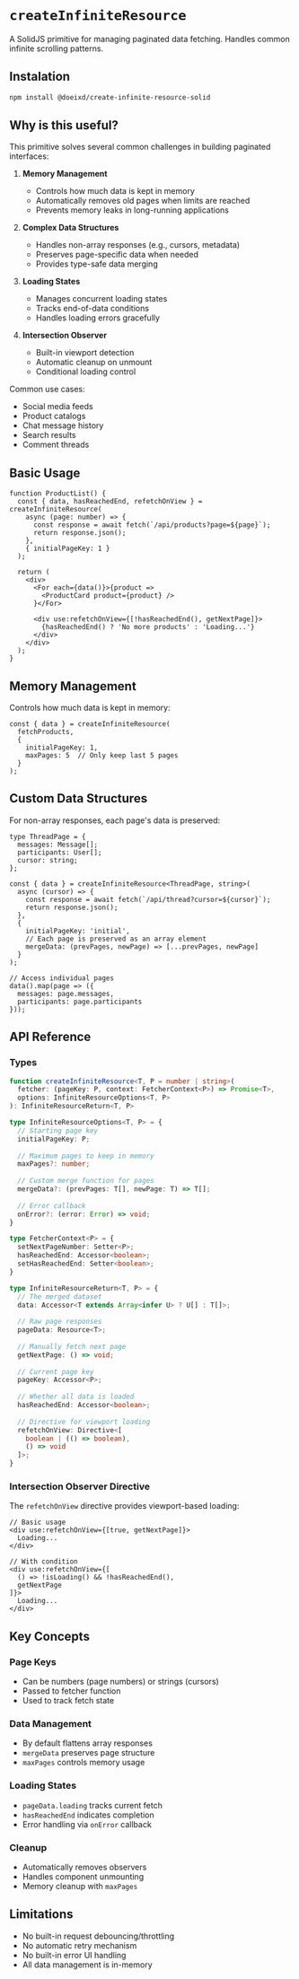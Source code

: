 # `createInfiniteResource`

A SolidJS primitive for managing paginated data fetching. Handles common infinite scrolling patterns.

## Instalation 

```bash
npm install @doeixd/create-infinite-resource-solid
```

## Why is this useful?

This primitive solves several common challenges in building paginated interfaces:

1. **Memory Management**
   - Controls how much data is kept in memory
   - Automatically removes old pages when limits are reached
   - Prevents memory leaks in long-running applications

2. **Complex Data Structures**
   - Handles non-array responses (e.g., cursors, metadata)
   - Preserves page-specific data when needed
   - Provides type-safe data merging

3. **Loading States**
   - Manages concurrent loading states
   - Tracks end-of-data conditions
   - Handles loading errors gracefully

4. **Intersection Observer**
   - Built-in viewport detection
   - Automatic cleanup on unmount
   - Conditional loading control

Common use cases:
- Social media feeds
- Product catalogs
- Chat message history
- Search results
- Comment threads


## Basic Usage

```tsx
function ProductList() {
  const { data, hasReachedEnd, refetchOnView } = createInfiniteResource(
    async (page: number) => {
      const response = await fetch(`/api/products?page=${page}`);
      return response.json();
    },
    { initialPageKey: 1 }
  );

  return (
    <div>
      <For each={data()}>{product => 
        <ProductCard product={product} />
      }</For>

      <div use:refetchOnView={[!hasReachedEnd(), getNextPage]}>
        {hasReachedEnd() ? 'No more products' : 'Loading...'}
      </div>
    </div>
  );
}
```

## Memory Management

Controls how much data is kept in memory:

```tsx
const { data } = createInfiniteResource(
  fetchProducts,
  {
    initialPageKey: 1,
    maxPages: 5  // Only keep last 5 pages
  }
);
```

## Custom Data Structures

For non-array responses, each page's data is preserved:

```tsx
type ThreadPage = {
  messages: Message[];
  participants: User[];
  cursor: string;
};

const { data } = createInfiniteResource<ThreadPage, string>(
  async (cursor) => {
    const response = await fetch(`/api/thread?cursor=${cursor}`);
    return response.json();
  },
  {
    initialPageKey: 'initial',
    // Each page is preserved as an array element
    mergeData: (prevPages, newPage) => [...prevPages, newPage]
  }
);

// Access individual pages
data().map(page => ({
  messages: page.messages,
  participants: page.participants
}));
```

## API Reference

### Types

```typescript
function createInfiniteResource<T, P = number | string>(
  fetcher: (pageKey: P, context: FetcherContext<P>) => Promise<T>,
  options: InfiniteResourceOptions<T, P>
): InfiniteResourceReturn<T, P>

type InfiniteResourceOptions<T, P> = {
  // Starting page key
  initialPageKey: P;
  
  // Maximum pages to keep in memory
  maxPages?: number;
  
  // Custom merge function for pages
  mergeData?: (prevPages: T[], newPage: T) => T[];
  
  // Error callback
  onError?: (error: Error) => void;
}

type FetcherContext<P> = {
  setNextPageNumber: Setter<P>;
  hasReachedEnd: Accessor<boolean>;
  setHasReachedEnd: Setter<boolean>;
}

type InfiniteResourceReturn<T, P> = {
  // The merged dataset
  data: Accessor<T extends Array<infer U> ? U[] : T[]>;
  
  // Raw page responses
  pageData: Resource<T>;
  
  // Manually fetch next page
  getNextPage: () => void;
  
  // Current page key
  pageKey: Accessor<P>;
  
  // Whether all data is loaded
  hasReachedEnd: Accessor<boolean>;
  
  // Directive for viewport loading
  refetchOnView: Directive<[
    boolean | (() => boolean),
    () => void
  ]>;
}
```

### Intersection Observer Directive

The `refetchOnView` directive provides viewport-based loading:

```tsx
// Basic usage
<div use:refetchOnView={[true, getNextPage]}>
  Loading...
</div>

// With condition
<div use:refetchOnView={[
  () => !isLoading() && !hasReachedEnd(),
  getNextPage
]}>
  Loading...
</div>
```

## Key Concepts

### Page Keys
- Can be numbers (page numbers) or strings (cursors)
- Passed to fetcher function
- Used to track fetch state

### Data Management
- By default flattens array responses
- `mergeData` preserves page structure
- `maxPages` controls memory usage

### Loading States
- `pageData.loading` tracks current fetch
- `hasReachedEnd` indicates completion
- Error handling via `onError` callback

### Cleanup
- Automatically removes observers
- Handles component unmounting
- Memory cleanup with `maxPages`

## Limitations

- No built-in request debouncing/throttling
- No automatic retry mechanism
- No built-in error UI handling
- All data management is in-memory
